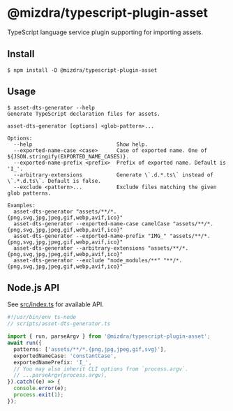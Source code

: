 # @mizdra/typescript-plugin-asset

TypeScript language service plugin supporting for importing assets.

## Install

```console
$ npm install -D @mizdra/typescript-plugin-asset
```

## Usage

```console
$ asset-dts-generator --help
Generate TypeScript declaration files for assets.

asset-dts-generator [options] <glob-pattern>...

Options:
  --help                           Show help.
  --exported-name-case <case>      Case of exported name. One of ${JSON.stringify(EXPORTED_NAME_CASES)}.
  --exported-name-prefix <prefix>  Prefix of exported name. Default is 'I_'.
  --arbitrary-extensions           Generate \`.d.*.ts\` instead of \`.*.d.ts\`. Default is false.
  --exclude <pattern>...           Exclude files matching the given glob patterns.

Examples:
  asset-dts-generator "assets/**/*.{png,svg,jpg,jpeg,gif,webp,avif,ico}"
  asset-dts-generator --exported-name-case camelCase "assets/**/*.{png,svg,jpg,jpeg,gif,webp,avif,ico}"
  asset-dts-generator --exported-name-prefix "IMG_" "assets/**/*.{png,svg,jpg,jpeg,gif,webp,avif,ico}"
  asset-dts-generator --arbitrary-extensions "assets/**/*.{png,svg,jpg,jpeg,gif,webp,avif,ico}"
  asset-dts-generator --exclude "node_modules/**" "**/*.{png,svg,jpg,jpeg,gif,webp,avif,ico}"
```

## Node.js API

See [src/index.ts](https://github.com/mizdra/asset-dts-generator/blob/main/src/index.ts) for available API.

```ts
#!/usr/bin/env ts-node
// scripts/asset-dts-generator.ts

import { run, parseArgv } from '@mizdra/typescript-plugin-asset';
await run({
  patterns: ['assets/**/*.{png,jpg,jpeg,gif,svg}'],
  exportedNameCase: 'constantCase',
  exportedNamePrefix: 'I_',
  // You may also inherit CLI options from `process.argv`.
  // ...parseArgv(process.argv),
}).catch((e) => {
  console.error(e);
  process.exit(1);
});
```
